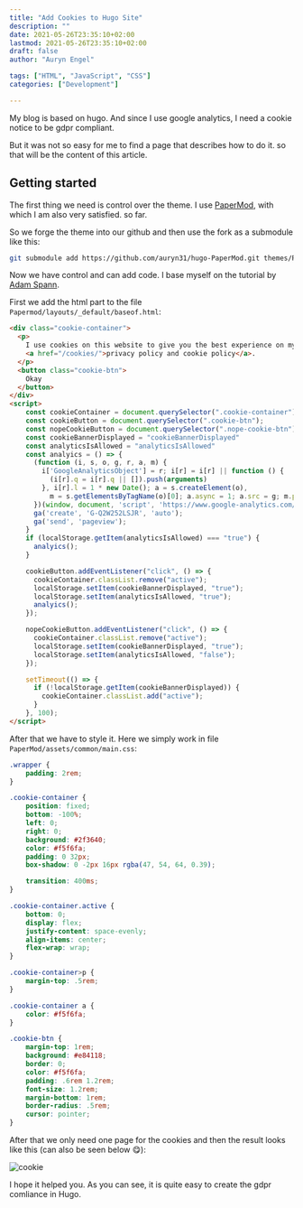 ```yaml
---
title: "Add Cookies to Hugo Site"
description: ""
date: 2021-05-26T23:35:10+02:00
lastmod: 2021-05-26T23:35:10+02:00
draft: false
author: "Auryn Engel"

tags: ["HTML", "JavaScript", "CSS"]
categories: ["Development"]

---
```

My blog is based on hugo. And since I use google analytics, I need a cookie notice to be gdpr compliant.
<!--more-->

But it was not so easy for me to find a page that describes how to do it. so that will be the content of this article.

## Getting started

The first thing we need is control over the theme. I use [PaperMod](https://themes.gohugo.io/hugo-papermod/), with which I am also very satisfied. so far.

So we forge the theme into our github and then use the fork as a submodule like this:

```bash
git submodule add https://github.com/auryn31/hugo-PaperMod.git themes/PaperMod --depth=1
```

Now we have control and can add code. I base myself on the tutorial by [Adam Spann](https://bas-man.github.io/post/add-cookie-warning/).

First we add the html part to the file `Papermod/layouts/_default/baseof.html`:

```html
<div class="cookie-container">
  <p>
    I use cookies on this website to give you the best experience on my blog. To find out more, read our
    <a href="/cookies/">privacy policy and cookie policy</a>.
  </p>
  <button class="cookie-btn">
    Okay
  </button>
</div>
<script>
    const cookieContainer = document.querySelector(".cookie-container");
    const cookieButton = document.querySelector(".cookie-btn");
    const nopeCookieButton = document.querySelector(".nope-cookie-btn");
    const cookieBannerDisplayed = "cookieBannerDisplayed"
    const analyticsIsAllowed = "analyticsIsAllowed"
    const analyics = () => {
      (function (i, s, o, g, r, a, m) {
        i['GoogleAnalyticsObject'] = r; i[r] = i[r] || function () {
          (i[r].q = i[r].q || []).push(arguments)
        }, i[r].l = 1 * new Date(); a = s.createElement(o),
          m = s.getElementsByTagName(o)[0]; a.async = 1; a.src = g; m.parentNode.insertBefore(a, m)
      })(window, document, 'script', 'https://www.google-analytics.com/analytics.js', 'ga');
      ga('create', 'G-Q2W252LSJR', 'auto');
      ga('send', 'pageview');
    }
    if (localStorage.getItem(analyticsIsAllowed) === "true") {
      analyics();
    }

    cookieButton.addEventListener("click", () => {
      cookieContainer.classList.remove("active");
      localStorage.setItem(cookieBannerDisplayed, "true");
      localStorage.setItem(analyticsIsAllowed, "true");
      analyics();
    });

    nopeCookieButton.addEventListener("click", () => {
      cookieContainer.classList.remove("active");
      localStorage.setItem(cookieBannerDisplayed, "true");
      localStorage.setItem(analyticsIsAllowed, "false");
    });

    setTimeout(() => {
      if (!localStorage.getItem(cookieBannerDisplayed)) {
        cookieContainer.classList.add("active");
      }
    }, 100);
</script>
```

After that we have to style it. Here we simply work in file `PaperMod/assets/common/main.css`:

```css
.wrapper {
    padding: 2rem;
}

.cookie-container {
    position: fixed;
    bottom: -100%;
    left: 0;
    right: 0;
    background: #2f3640;
    color: #f5f6fa;
    padding: 0 32px;
    box-shadow: 0 -2px 16px rgba(47, 54, 64, 0.39);

    transition: 400ms;
}

.cookie-container.active {
    bottom: 0;
    display: flex;
    justify-content: space-evenly;
    align-items: center;
    flex-wrap: wrap;
}

.cookie-container>p {
    margin-top: .5rem;
}

.cookie-container a {
    color: #f5f6fa;
}

.cookie-btn {
    margin-top: 1rem;
    background: #e84118;
    border: 0;
    color: #f5f6fa;
    padding: .6rem 1.2rem;
    font-size: 1.2rem;
    margin-bottom: 1rem;
    border-radius: .5rem;
    cursor: pointer;
}
```

After that we only need one page for the cookies and then the result looks like this (can also be seen below 😋):

![cookie](/img/cookie/cookie.png)

I hope it helped you. As you can see, it is quite easy to create the gdpr comliance in Hugo.
